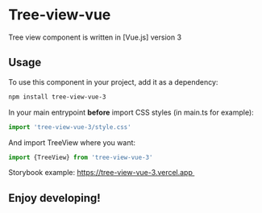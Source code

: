 # Tree-view-vue

Tree view component is written in [Vue.js] version 3

## Usage

To use this component in your project, add it as a dependency:

```sh
npm install tree-view-vue-3
```

In your main entrypoint **before** import CSS styles (in main.ts for example):

```javascript
import 'tree-view-vue-3/style.css'
```

And import TreeView where you want:

```javascript
import {TreeView} from 'tree-view-vue-3'
```

Storybook example: https://tree-view-vue-3.vercel.app 

## Enjoy developing!

